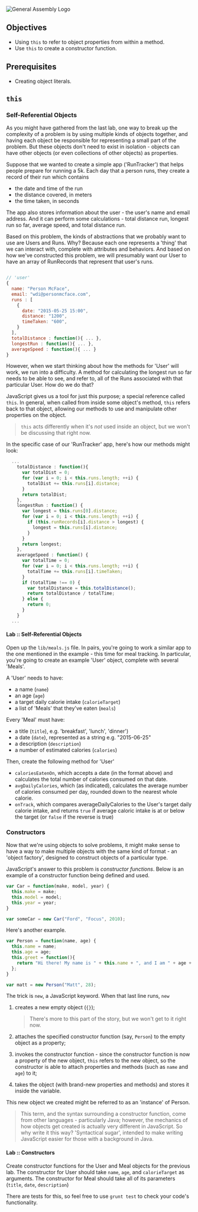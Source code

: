 ![General Assembly Logo](http://i.imgur.com/ke8USTq.png)

## Objectives
- Using `this` to refer to object properties from within a method.
- Use `this` to create a constructor function.

## Prerequisites
- Creating object literals.


## `this`
### Self-Referential Objects

As you might have gathered from the last lab, one way to break up the complexity of a problem is by using multiple kinds of objects together, and having each object be responsible for representing a small part of the problem. But these objects don't need to exist in isolation - objects can have other objects (or even collections of other objects) as properties.

Suppose that we wanted to create a simple app ('RunTracker') that helps people prepare for running a 5k. Each day that a person runs, they create a record of their run which contains
- the date and time of the run
- the distance covered, in meters
- the time taken, in seconds

The app also stores information about the user - the user's name and email address. And it can perform some calculations - total distance run, longest run so far, average speed, and total distance run.

Based on this problem, the kinds of abstractions that we probably want to use are Users and Runs. Why? Because each one represents a 'thing' that we can interact with, complete with attributes and behaviors. And based on how we've constructed this problem, we will presumably want our User to have an array of RunRecords that represent that user's runs.

```javascript

// 'user'
{
  name: "Person McFace",
  email: "wdi@personmcface.com",
  runs : [
    {
      date: "2015-05-25 15:00",
      distance: "1200",
      timeTaken: "600",
    }
  ],
  totalDistance : function(){ ... },
  longestRun : function(){ ... },
  averageSpeed : function(){ ... }
}

```

However, when we start thinking about how the methods for 'User' will work, we run into a difficulty. A method for calculating the longest run so far needs to be able to see, and refer to, all of the Runs associated with that particular User. How do we do that?

JavaScript gives us a tool for just this purpose; a special reference called `this`. In general, when called from inside some object's method, `this` refers back to that object, allowing our methods to use and manipulate other properties on the object.

> `this` acts differently when it's _not_ used inside an object, but we won't be discussing that right now.

In the specific case of our 'RunTracker' app, here's how our methods might look:

```javascript
  ...
    totalDistance : function(){
      var totalDist = 0;
      for (var i = 0; i < this.runs.length; ++i) {
        totalDist += this.runs[i].distance;
      }
      return totalDist;
    },
    longestRun : function() {
      var longest = this.runs[0].distance;
      for (var i = 0; i < this.runs.length; ++i) {
        if (this.runRecords[i].distance > longest) {
          longest = this.runs[i].distance;
        }
      }
      return longest;
    },
    averageSpeed : function() {
      var totalTime = 0;
      for (var i = 0; i < this.runs.length; ++i) {
        totalTime += this.runs[i].timeTaken;
      }
      if (totalTime !== 0) {
        var totalDistance = this.totalDistance();
        return totalDistance / totalTime;
      } else {
        return 0;
      }
    }
  ...
```

#### Lab :: Self-Referential Objects

Open up the `lib/meals.js` file. In pairs, you're going to work a similar app to the one mentioned in the example - this time for meal tracking. In particular, you're going to create an example 'User' object, complete with several 'Meals'.

A 'User' needs to have:
- a name (`name`)
- an age (`age`)
- a target daily calorie intake (`calorieTarget`)
- a list of 'Meals' that they've eaten (`meals`)

Every 'Meal' must have:
- a title (`title`), e.g. 'breakfast', 'lunch', 'dinner')
- a date (`date`), represented as a string e.g. "2015-06-25"
- a description (`description`)
- a number of estimated calories (`calories`)

Then, create the following method for 'User'
- `caloriesEatenOn`, which accepts a date (in the format above) and calculates the total number of calories consumed on that date.
- `avgDailyCalories`, which (as indicated), calculates the average number of calories consumed per day, rounded down to the nearest whole calorie.
- `onTrack`, which compares averageDailyCalories to the User's target daily calorie intake, and returns `true` if average caloric intake is at or below the target (or `false` if the reverse is true)

### Constructors

Now that we're using objects to solve problems, it might make sense to have a way to make multiple objects with the same kind of format - an 'object factory', designed to construct objects of a particular type.

JavaScript's answer to this problem is _constructor functions_. Below is an example of a constructor function being defined and used.

```javascript
var Car = function(make, model, year) {
  this.make = make;
  this.model = model;
  this.year = year;
}

var someCar = new Car("Ford", "Focus", 2010);
```

Here's another example.

```javascript
var Person = function(name, age) {
  this.name = name;
  this.age = age;
  this.greet = function(){
    return "Hi there! My name is " + this.name + ", and I am " + age + " years old.";
  };
}

var matt = new Person("Matt", 28);
```

The trick is `new`, a JavaScript keyword. When that last line runs, `new`
1. creates a new empty object (`{}`);
    > There's more to this part of the story, but we won't get to it right now.

2. attaches the specified constructor function (say, `Person`) to the empty object as a property;

3. invokes the constructor function - since the constructor function is now a property of the new object, `this` refers to the new object, so the constructor is able to attach properties and methods (such as `name` and `age`) to it;

4. takes the object (with brand-new properties and methods) and stores it inside the variable.

This new object we created might be referred to as an 'instance' of Person.

> This term, and the syntax surrounding a constructor function, come from other languages - particularly Java; however, the mechanics of how objects get created is actually very different in JavaScript. So why write it this way? 'Syntactical sugar', intended to make writing JavaScript easier for those with a background in Java.

#### Lab :: Constructors

Create constructor functions for the User and Meal objects for the previous lab. The constructor for User should take `name`, `age`, and `calorieTarget` as arguments. The constructor for Meal should take all of its parameters (`title`, `date`, `description`)


There are tests for this, so feel free to use `grunt test` to check your code's functionality.
